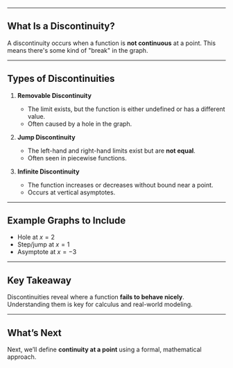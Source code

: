 
---

## What Is a Discontinuity?

A discontinuity occurs when a function is **not continuous** at a point. This means there's some kind of "break" in the graph.

---

## Types of Discontinuities

1. **Removable Discontinuity**  
   - The limit exists, but the function is either undefined or has a different value.
   - Often caused by a hole in the graph.

2. **Jump Discontinuity**  
   - The left-hand and right-hand limits exist but are **not equal**.
   - Often seen in piecewise functions.

3. **Infinite Discontinuity**  
   - The function increases or decreases without bound near a point.
   - Occurs at vertical asymptotes.

---

## Example Graphs to Include

- Hole at $x = 2$
- Step/jump at $x = 1$
- Asymptote at $x = -3$

---

## Key Takeaway

Discontinuities reveal where a function **fails to behave nicely**.  
Understanding them is key for calculus and real-world modeling.

---

## What’s Next

Next, we’ll define **continuity at a point** using a formal, mathematical approach.
